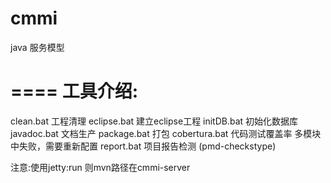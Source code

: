 cmmi
====

java 服务模型

====
工具介绍:
====
clean.bat 工程清理
eclipse.bat 建立eclipse工程
initDB.bat 初始化数据库
javadoc.bat 文档生产
package.bat 打包
cobertura.bat 代码测试覆盖率 多模块中失败，需要重新配置
report.bat 项目报告检测 (pmd-checkstype)


注意:使用jetty:run 则mvn路径在cmmi-server 

